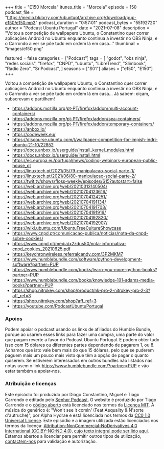 +++
title = "E150 Morcela"
itunes_title = "Morcela"
episode = 150
podcast_file = "https://media.blubrry.com/ubuntupt/archive.org/download/pup-e150/e150.mp3"
podcast_duration = "0:57:01"
podcast_bytes = "55192720"
author = "Podcast Ubuntu Portugal"
date = "2021-07-08"
description = "Voltou a competição de wallpapers Ubuntu, o Constantino quer correr aplicações Android no Ubuntu enquanto continua a investir no OBS Ninja, e o Carrondo a ver se põe tudo em ordem lá em casa…"
thumbnail = "images/e150.png"

featured = false
categories = ["Podcast"]
tags = [
  "godot",
  "obs ninja",
  "redes sociais",
  "firefox",
  "CNPD",
  "ubuntu",
  "LibreTrend",
  "Slimbook",
  "Radio Zero",
  "Sr Podcast",
]
seasons = ["S01"]
aliases = ["e150", "E150"]
+++

Voltou a competição de wallpapers Ubuntu, o Constantino quer correr aplicações Android no Ubuntu enquanto continua a investir no OBS Ninja, e o Carrondo a ver se põe tudo em ordem lá em casa…
Já sabem: oiçam, subscrevam e partilhem!

* https://addons.mozilla.org/pt-PT/firefox/addon/multi-account-containers/
* https://addons.mozilla.org/pt-PT/firefox/addon/sea-containers/
* https://addons.mozilla.org/pt-PT/firefox/addon/temporary-containers/
* https://anbox.io/
* https://codeweek.eu/
* https://discourse.ubuntu.com/t/wallpaper-competition-for-impish-indri-ubuntu-21-10/22852
* https://docs.anbox.io/userguide/install_kernel_modules.html
* https://docs.anbox.io/userguide/install.html
* https://ec.europa.eu/portugal/news/coding-webinars-european-public-house_pt
* https://linuxtech.pt/2021/05/79-manipulacao-social-parte-1/
* https://linuxtech.pt/2021/06/80-manipulacao-social-parte-2/
* https://twit.tv/shows/floss-weekly/episodes/615?autostart=false
* https://web.archive.org/web/20210313140504/
* https://web.archive.org/web/20210704123616/
* https://web.archive.org/web/20210704124251/
* https://web.archive.org/web/20210704191134/
* https://web.archive.org/web/20210704191703/
* https://web.archive.org/web/20210704191916/
* https://web.archive.org/web/20210704192820/
* https://web.archive.org/web/20210704192907/
* https://wiki.ubuntu.com/UbuntuFreeCultureShowcase
* https://www.cnpd.pt/comunicacao-publica/noticias/nota-da-cnpd-sobre-cookies/
* https://www.cnpd.pt/media/x2zdus50/nota-informativa-cnpd_cookies_20210625.pdf
* https://keychronwireless.referralcandy.com/3P2MKM7
* https://www.humblebundle.com/software/python-development-software?partner=PUP
* https://www.humblebundle.com/books/learn-you-more-python-books?partner=PUP
* https://www.humblebundle.com/books/knowledge-101-adams-media-books?partner=PUP
* https://shop.nitrokey.com/shop/product/nk-pro-2-nitrokey-pro-2-3?aff_ref=3
* https://shop.nitrokey.com/shop?aff_ref=3
* https://youtube.com/PodcastUbuntuPortugal



### Apoios
Podem apoiar o podcast usando os links de afiliados do Humble Bundle, porque ao usarem esses links para fazer uma compra, uma parte do valor que pagam reverte a favor do Podcast Ubuntu Portugal.
E podem obter tudo isso com 15 dólares ou diferentes partes dependendo de pagarem 1, ou 8.
Achamos que isto vale bem mais do que 15 dólares, pelo que se puderem paguem mais um pouco mais visto que têm a opção de pagar o quanto quiserem.
Se estiverem interessados em outros bundles não listados nas notas usem o link https://www.humblebundle.com/?partner=PUP e vão estar também a apoiar-nos.

### Atribuição e licenças
Este episódio foi produzido por Diogo Constantino, Miguel e Tiago Carrondo e editado pelo [Senhor Podcast](https://senhorpodcast.pt/).
O website é produzido por Tiago Carrondo e o [código aberto](https://gitlab.com/podcastubuntuportugal/website) está licenciado nos termos da [Licença MIT](https://gitlab.com/podcastubuntuportugal/website/main/LICENSE).
A música do genérico é: "Won't see it comin' (Feat Aequality & N'sorte d'autruche)", por Alpha Hydrae e está licenciada nos termos da [CC0 1.0 Universal License](https://creativecommons.org/publicdomain/zero/1.0/).
Este episódio e a imagem utilizada estão licenciados nos termos da licença: [Attribution-NonCommercial-NoDerivatives 4.0 International (CC BY-NC-ND 4.0)](https://creativecommons.org/licenses/by-nc-nd/4.0/), [cujo texto integral pode ser lido aqui](https://creativecommons.org/licenses/by-nc-nd/4.0/legalcode). Estamos abertos a licenciar para permitir outros tipos de utilização, [contactem-nos](https://podcastubuntuportugal.org/contactos) para validação e autorização.


